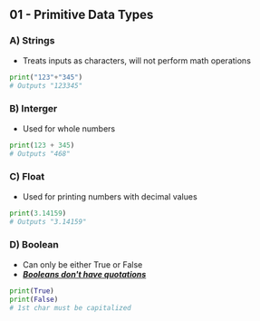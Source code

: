 ## 01 - Primitive Data Types

### A) Strings
- Treats inputs as characters, will not perform math operations
~~~python
print("123"+"345")
# Outputs "123345"
~~~

### B) Interger
- Used for whole numbers
~~~python
print(123 + 345)
# Outputs "468"
~~~

### C) Float
- Used for printing numbers with decimal values
~~~python
print(3.14159)
# Outputs "3.14159"
~~~

### D) Boolean
- Can only be either True or False
- <u>***Booleans don't have quotations***</u>
~~~python
print(True)
print(False)
# 1st char must be capitalized
~~~